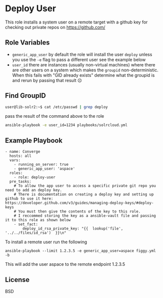 Deploy User
===========

This role installs a system user on a remote target with a github key for checking out private repos on https://github.com/

Role Variables
--------------

- `generic_app_user` by default the role will install the user `deploy` unless you
use the `-e` flag to pass a different user see the example below
- `user_id` there are instances (usually non-virtual machines) where there are other users on a system which makes the `groupid` non-deterministic. When this fails with "GID already exists" determine what the groupid is and rerun by passing that result  :frowning_face:

Find GroupID
------------

```bash
user@lib-solr2:~$ cat /etc/passwd | grep deploy
```
pass the result of the command above to the role

```bash
ansible-playbook -e user_id=1234 playbooks/solrcloud.yml
```

Example Playbook
----------------

```
- name: Converge
  hosts: all
  vars:
    - running_on_server: true
    - generic_app_user: 'aspace'
  roles:
    - role: deploy-user
  pre_tasks:
    # To allow the app user to access a specific private git repo you need to add an deploy key.
    # There is documentation on creating a deploy key and setting up github to use it here: https://developer.github.com/v3/guides/managing-deploy-keys/#deploy-keys
    # You must then give the contents of the key to this role.
    # I reccommed storing the key as a ansible-vault file and passing it to this role as shown below
    - set_fact:
        deploy_id_rsa_private_key: "{{  lookup('file', '../../files/id_rsa')  }}\n"
```

To install a remote user run the following

```
ansible-playbook --limit 1.2.3.5 -e generic_app_user=aspace figgy.yml -b
```

This will add the user aspace to the remote endpoint 1.2.3.5

License
-------

BSD
